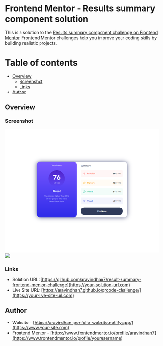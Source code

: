 # Frontend Mentor - Results summary component solution

This is a solution to the [Results summary component challenge on Frontend Mentor](https://www.frontendmentor.io/challenges/results-summary-component-CE_K6s0maV). Frontend Mentor challenges help you improve your coding skills by building realistic projects. 

# Table of contents

- [Overview](#overview)
  - [Screenshot](#screenshot)
  - [Links](#links)
- [Author](#author)


## Overview

### Screenshot
![](./screenshots/desktop.png)
![](./screenshots/modile.png)

### Links

- Solution URL: [https://github.com/aravindhan7/result-summary-frontend-mentor-challenge](https://your-solution-url.com)
- Live Site URL: [https://aravindhan7.github.io/qrcode-challenge/](https://your-live-site-url.com)


## Author

- Website - [https://aravindhan-portfolio-website.netlify.app/](https://www.your-site.com)
- Frontend Mentor - [https://www.frontendmentor.io/profile/aravindhan7](https://www.frontendmentor.io/profile/yourusername)